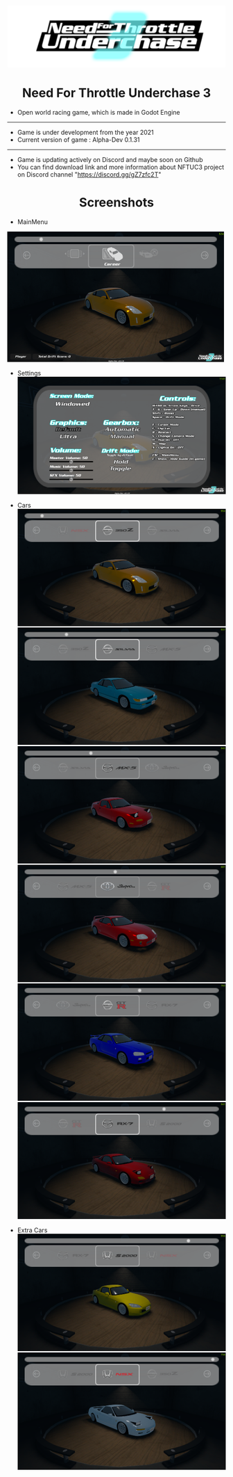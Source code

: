 
![Screenshot](game_namelogo.png)

<h1 align="center">Need For Throttle Underchase 3</h1>


- Open world racing game, which is made in Godot Engine
---
- Game is under development from the year 2021
- Current version of game : Alpha-Dev 0.1.31
---
- Game is updating actively on Discord and maybe soon on Github
- You can find download link and more information about NFTUC3 project on Discord channel "https://discord.gg/gZ7zfc2T"

<h1 align="center">Screenshots</h1>

- MainMenu
<img src="https://github.com/PROJonYz/NeedForThrottleUnderchase3/blob/main/screenshots/mainmenu.png" width="500" height="300">

- Settings
![Screenshot](screenshots/settings.png)

- Cars
![Screenshot](screenshots/car1.png)
![Screenshot](screenshots/car2.png)
![Screenshot](screenshots/car3.png)
![Screenshot](screenshots/car4.png)
![Screenshot](screenshots/car5.png)
![Screenshot](screenshots/car6.png)

- Extra Cars
![Screenshot](screenshots/car7_extra.png)
![Screenshot](screenshots/car8_extra.png)

